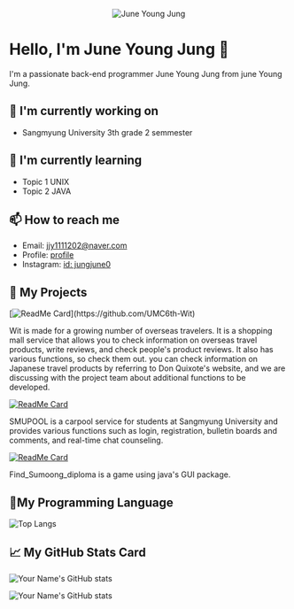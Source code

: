 <p align="center">
  <img src="https://media.giphy.com/media/your-gif-id/giphy.gif" alt="June Young Jung" />
</p>

# Hello, I'm June Young Jung 👋

I'm a passionate back-end programmer June Young Jung from june Young Jung. 

## 🔭 I'm currently working on

- Sangmyung University 3th grade 2 semmester

## 🌱 I'm currently learning

- Topic 1 UNIX
- Topic 2 JAVA

## 📫 How to reach me

- Email: [jjy1111202@naver.com](mailto:jjy1111202@naver.com)
- Profile: [profile](https://www.notion.so/4cccd69bbc824e08b3693aa209b4b206)
- Instagram: [id: jungjune0](https://www.instagram.com/)



## 🚀 My Projects

[![ReadMe Card](https://github-readme-stats.vercel.app/api/pin/?username=jung0522&repo=(https://github.com/UMC6th-Wit)&theme=radical)](https://github.com/UMC6th-Wit)

Wit is made for a growing number of overseas travelers. It is a shopping mall service that allows you to check information on overseas travel products, write reviews, and check people's product reviews. It also has various functions, so check them out. you can check information on Japanese travel products by referring to Don Quixote's website, and we are discussing with the project team about additional functions to be developed.

[![ReadMe Card](https://github-readme-stats.vercel.app/api/pin/?username=jung0522&repo=SMU_UMC_MINI_PROJECT&theme=radical)](https://github.com/SMU-UMC-MINI-PROJECT/SMU_UMC_MINI_PROJECT)

SMUPOOL is a carpool service for students at Sangmyung University and provides various functions such as login, registration, bulletin boards and comments, and real-time chat counseling.

[![ReadMe Card](https://github-readme-stats.vercel.app/api/pin/?username=jung052&repo=Find_Sumoong_diploma&theme=radical)](https://github.com/jung0522/Find_Sumoong_diploma)

Find_Sumoong_diploma is a game using java's GUI package.

## 🌟My Programming Language

![Top Langs](https://github-readme-stats.vercel.app/api/top-langs/?username=Jung0522&layout=compact)

## 📈 My GitHub Stats Card

![Your Name's GitHub stats](https://github-readme-stats.vercel.app/api?username=Jung0522&show_icons=true&theme=radical)

![Your Name's GitHub stats](https://github-readme-stats.vercel.app/api?username=Jung0522&show_icons=true&theme=radical)
